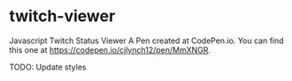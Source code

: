 # twitch-viewer
Javascript Twitch Status Viewer
A Pen created at CodePen.io. You can find this one at https://codepen.io/cjlynch12/pen/MmXNGR.

 TODO:
 Update styles
